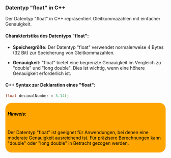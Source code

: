 ### Datentyp "float" in C++

Der Datentyp "float" in C++ repräsentiert Gleitkommazahlen mit einfacher Genauigkeit.

#### Charakteristika des Datentyps "float":

- **Speichergröße:** Der Datentyp "float" verwendet normalerweise 4 Bytes (32 Bit) zur Speicherung von Gleitkommazahlen.
    
- **Genauigkeit:** "float" bietet eine begrenzte Genauigkeit im Vergleich zu "double" und "long double". Dies ist wichtig, wenn eine höhere Genauigkeit erforderlich ist.
    
#### C++ Syntax zur Deklaration eines "float":
```cpp
float decimalNumber = 3.14f;
```

<div style="background-color:orange; padding:0.5em;border-radius:20px">
<h5 style=color:black>Hinweis:</h5><p style="color:black"><br>
Der Datentyp "float" ist geeignet für Anwendungen, bei denen eine moderate Genauigkeit ausreichend ist. Für präzisere Berechnungen kann "double" oder "long double" in Betracht gezogen werden.</p></div>